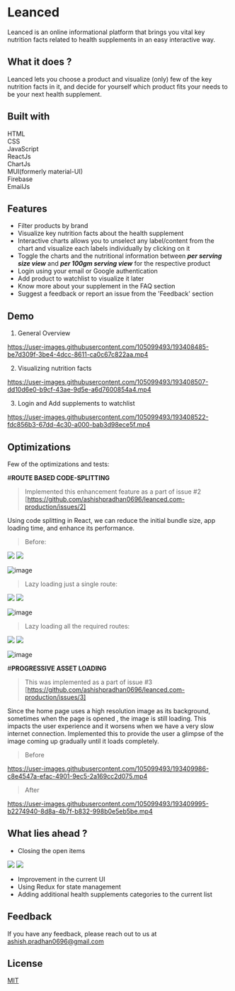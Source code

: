 
# Leanced

Leanced is an online informational platform that brings you vital key nutrition facts related to health supplements in an easy interactive way.




## What it does ?
Leanced lets you choose a product and visualize (only) few of the key nutrition facts in it, and decide for yourself which product fits your needs to be your next health supplement.


## Built with

HTML  
CSS  
JavaScript  
ReactJs  
ChartJs  
MUI(formerly material-UI)  
Firebase  
EmailJs





## Features

* Filter products by brand           
* Visualize key nutrition facts about the health supplement
* Interactive charts allows you to unselect any label/content from the chart and visualize each labels individually by clicking on it
* Toggle the charts and the nutritional information between ***per serving size view*** and ***per 100gm serving view*** for the respective product
* Login using your email or Google authentication
* Add product to watchlist to visualize it later
* Know more about your supplement in the FAQ section
* Suggest a feedback or report an issue from the 'Feedback' section 


## Demo

1. General Overview


https://user-images.githubusercontent.com/105099493/193408485-be7d309f-3be4-4dcc-8611-ca0c67c822aa.mp4

2. Visualizing nutrition facts 


https://user-images.githubusercontent.com/105099493/193408507-dd10d6e0-b9cf-43ae-9d5e-a6d7600854a4.mp4

3. Login and Add supplements to watchlist


https://user-images.githubusercontent.com/105099493/193408522-fdc856b3-67dd-4c30-a000-bab3d98ece5f.mp4


## Optimizations

Few of the optimizations and tests:   

#**ROUTE BASED CODE-SPLITTING**  

>Implemented this enhancement feature as a part of issue #2 [https://github.com/ashishpradhan0696/leanced.com-production/issues/2]  

Using code splitting in React, we can reduce the initial bundle size, app loading time, and enhance its performance.  
>Before:   

<img src="https://img.shields.io/badge/Bunde%20size-1.1MB-red">
<img src="https://img.shields.io/badge/Total%20resouces-7.8MB-red">

![image](https://user-images.githubusercontent.com/105099493/193408995-2b5edc1b-9e9c-4e9b-b73c-a2cc1d604a02.png)


>Lazy loading just a single route:    

<img src="https://img.shields.io/badge/Bunde%20size-988KB-yellowgreen">
<img src="https://img.shields.io/badge/Total%20resouces-7.2MB-yellowgreen">

![image](https://user-images.githubusercontent.com/105099493/193409039-78ca3b0a-f691-42b6-a0a9-8e421f38da6b.png)

>Lazy loading all the required routes: 

<img src="https://img.shields.io/badge/Bunde%20size-441KB-green">
<img src="https://img.shields.io/badge/Total%20resouces-6.7MB-green">

![image](https://user-images.githubusercontent.com/105099493/193409071-0357c928-932c-4181-8f95-d59b2cbb8436.png)



#**PROGRESSIVE ASSET LOADING**

>This was implemented as a part of issue #3 [https://github.com/ashishpradhan0696/leanced.com-production/issues/3]  

Since the home page uses a high resolution image as its background, sometimes when the page is opened , the image is still loading. This impacts the user experience and it worsens when we have a very slow internet connection. Implemented this to provide the user a glimpse of the image coming up gradually until it loads completely.

>Before  



https://user-images.githubusercontent.com/105099493/193409986-c8e4547a-efac-4901-9ec5-2a169cc2d075.mp4

>After



https://user-images.githubusercontent.com/105099493/193409995-b2274940-8d8a-4b7f-b832-998b0e5eb5be.mp4


## What lies ahead ?
- Closing the open items
<img src="https://img.shields.io/badge/issues-3%20closed-green">
<img src="https://img.shields.io/badge/issues-2%20open-orange">

- Improvement in the current UI
- Using Redux for state management
- Adding additional health supplements categories to the current list



## Feedback

If you have any feedback, please reach out to us at ashish.pradhan0696@gmail.com


## License

[MIT](https://choosealicense.com/licenses/mit/)




